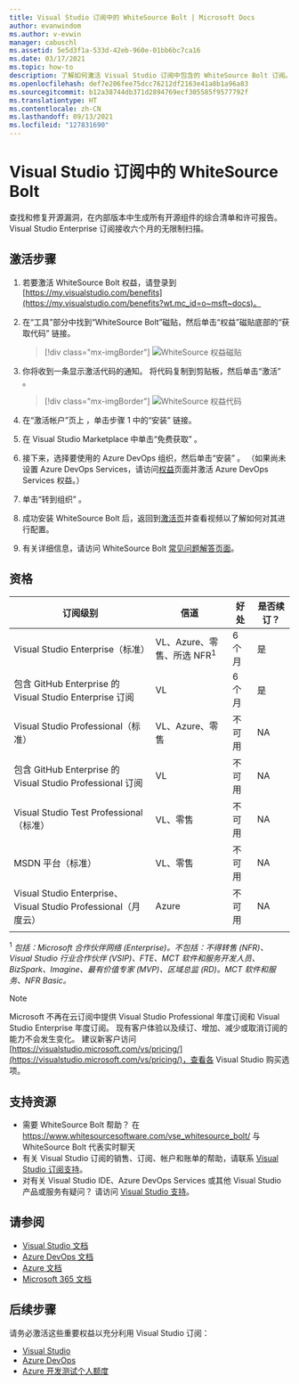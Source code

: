 ```yaml
---
title: Visual Studio 订阅中的 WhiteSource Bolt | Microsoft Docs
author: evanwindom
ms.author: v-evwin
manager: cabuschl
ms.assetid: 5e5d3f1a-533d-42eb-960e-01bb6bc7ca16
ms.date: 03/17/2021
ms.topic: how-to
description: 了解如何激活 Visual Studio 订阅中包含的 WhiteSource Bolt 订阅。
ms.openlocfilehash: def7e206fee75dcc76212df2163e41a8b1a96a83
ms.sourcegitcommit: b12a38744db371d2894769ecf305585f9577792f
ms.translationtype: HT
ms.contentlocale: zh-CN
ms.lasthandoff: 09/13/2021
ms.locfileid: "127831690"
---
```

# <a name="whitesource-bolt-in-visual-studio-subscriptions"></a>Visual Studio 订阅中的 WhiteSource Bolt

查找和修复开源漏洞，在内部版本中生成所有开源组件的综合清单和许可报告。 Visual Studio Enterprise 订阅接收六个月的无限制扫描。

## <a name="activation-steps"></a>激活步骤

1. 若要激活 WhiteSource Bolt 权益，请登录到 [https://my.visualstudio.com/benefits](https://my.visualstudio.com/benefits?wt.mc_id=o~msft~docs)。

2. 在“工具”部分中找到“WhiteSource Bolt”磁贴，然后单击“权益”磁贴底部的“获取代码”  链接。
   > [!div class="mx-imgBorder"]
   > ![WhiteSource 权益磁贴](_img/vs-whitesource/vs-whitesource-tile.png "单击“WhiteSource Bolt”磁贴上的“获取代码”即可开始使用。")

3. 你将收到一条显示激活代码的通知。  将代码复制到剪贴板，然后单击“激活”   。
   > [!div class="mx-imgBorder"]
   > ![WhiteSource 权益代码](_img/vs-whitesource/vs-whitesource-code.png "将代码复制到剪贴板，然后单击“激活”。")

4. 在“激活帐户”页上  ，单击步骤 1 中的“安装”  链接。
5. 在 Visual Studio Marketplace 中单击“免费获取”  。
6. 接下来，选择要使用的 Azure DevOps 组织，然后单击“安装”  。  （如果尚未设置 Azure DevOps Services，请访问[权益](https://my.visualstudio.com/benefits)页面并激活 Azure DevOps Services 权益。）

7. 单击“转到组织”  。
8. 成功安装 WhiteSource Bolt 后，返回到[激活页](https://bolt.whitesourcesoftware.com/whitesource-bolt-azure-devops#activate)并查看视频以了解如何对其进行配置。 
9. 有关详细信息，请访问 WhiteSource Bolt [常见问题解答页面](https://bolt.whitesourcesoftware.com/azure/faq/)。 

## <a name="eligibility"></a>资格

| 订阅级别                                                 |     信道                                            | 好处                                                          | 是否续订？    |
|--------------------------------------------------------------------|---------------------------------------------------------|------------------------------------------------------------------|---------------|
| Visual Studio Enterprise（标准）   | VL、Azure、零售、所选 NFR<sup>1</sup> | 6 个月       |  是       |
| 包含 GitHub Enterprise 的 Visual Studio Enterprise 订阅 | VL | 6 个月       |  是       |
| Visual Studio Professional（标准） | VL、Azure、零售                                       | 不可用                                                           |NA         |
| 包含 GitHub Enterprise 的 Visual Studio Professional 订阅 | VL                                      | 不可用                                                           |NA         |
| Visual Studio Test Professional（标准）                         | VL、零售                                              | 不可用                                                           |NA         |
| MSDN 平台（标准）                                          | VL、零售                                              | 不可用                                                           |NA         |
| Visual Studio Enterprise、Visual Studio Professional（月度云） | Azure                                       | 不可用                                                           |NA|
||

<sup>1</sup>  *包括：Microsoft 合作伙伴网络 (Enterprise)。不包括：不得转售 (NFR)、Visual Studio 行业合作伙伴 (VSIP)、FTE、MCT 软件和服务开发人员、BizSpark、Imagine、最有价值专家 (MVP)、区域总监 (RD)。MCT 软件和服务、NFR Basic。*

> [!NOTE]
> Microsoft 不再在云订阅中提供 Visual Studio Professional 年度订阅和 Visual Studio Enterprise 年度订阅。 现有客户体验以及续订、增加、减少或取消订阅的能力不会发生变化。 建议新客户访问 [https://visualstudio.microsoft.com/vs/pricing/](https://visualstudio.microsoft.com/vs/pricing/)，查看各 Visual Studio 购买选项。

## <a name="support-resources"></a>支持资源
- 需要 WhiteSource Bolt 帮助？  在 https://www.whitesourcesoftware.com/vse_whitesource_bolt/ 与 WhiteSource Bolt 代表实时聊天
- 有关 Visual Studio 订阅的销售、订阅、帐户和账单的帮助，请联系 [Visual Studio 订阅支持](https://my.visualstudio.com/gethelp)。
- 对有关 Visual Studio IDE、Azure DevOps Services 或其他 Visual Studio 产品或服务有疑问？  请访问 [Visual Studio 支持](https://visualstudio.microsoft.com/support/)。

## <a name="see-also"></a>请参阅
- [Visual Studio 文档](/visualstudio/)
- [Azure DevOps 文档](/azure/devops/)
- [Azure 文档](/azure/)
- [Microsoft 365 文档](/microsoft-365/)

## <a name="next-steps"></a>后续步骤
请务必激活这些重要权益以充分利用 Visual Studio 订阅：
- [Visual Studio](vs-ide-benefit.md)
- [Azure DevOps](vs-azure-devops.md)
- [Azure 开发测试个人额度](vs-azure.md)